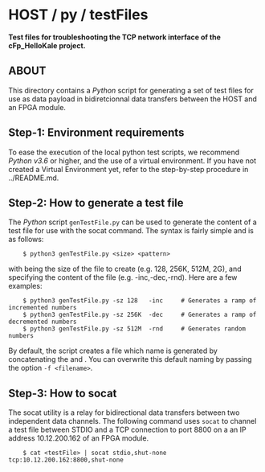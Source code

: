 HOST / py / testFiles
==========================
**Test files for troubleshooting the TCP network interface of the cFp_HelloKale project.**

## ABOUT
This directory contains a _Python_ script for generating a set of test files for use as data payload in bidiretcionnal data transfers between the HOST and an FPGA module. 


## Step-1: Environment requirements
To ease the execution of the local python test scripts, we recommend _Python v3.6_ or 
higher, and the use of a virtual environment. 
If you have not created a Virtual Environment yet, refer to the step-by-step procedure in ../README.md.   

## Step-2: How to generate a test file
The _Python_ script `genTestFile.py` can be used to generate the content of a test file for use with the socat command.  The syntax is fairly simple and is as follows:
```
    $ python3 genTestFile.py <size> <pattern>
``` 
with <size> being the size of the file to create (e.g. 128, 256K, 512M, 2G),  and <pattern> specifying the content of the file (e.g. -inc,-dec,-rnd).
Here are a few examples: 
```
    $ python3 genTestFile.py -sz 128   -inc     # Generates a ramp of incremented numbers
    $ python3 genTestFile.py -sz 256K  -dec     # Generates a ramp of decremented numbers
    $ python3 genTestFile.py -sz 512M  -rnd     # Generates random numbers
```
By default, the script creates a file which name is generated by concatenating the <pattern> and <size>. You can overwrite this default naming by passing the option `-f <filename>`.

## Step-3: How to socat
The socat utility is a relay for bidirectional data transfers between two independent data channels. The following command uses `socat` to channel a test file between STDIO and a TCP connection to port 8800 on a an IP address 10.12.200.162 of an FPGA module.
```
    $ cat <testFile> | socat stdio,shut-none tcp:10.12.200.162:8800,shut-none
```
